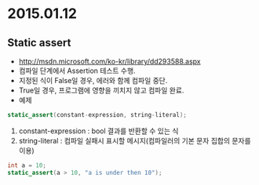 # 2015.01.12
## Static assert
- http://msdn.microsoft.com/ko-kr/library/dd293588.aspx
- 컴파일 단계에서 Assertion 테스트 수행.
- 지정된 식이 False일 경우, 에러와 함께 컴파일 중단.
- True일 경우, 프로그램에 영향을 끼치지 않고 컴파일 완료.
- 예제
```cpp
static_assert(constant-expression, string-literal);
```
1. constant-expression : bool 결과를 반환할 수 있는 식
2. string-literal : 컴파일 실패시 표시할 메시지(컴파일러의 기본 문자 집합의 문자를 이용)

```cpp
int a = 10;
static_assert(a > 10, "a is under then 10");
```
